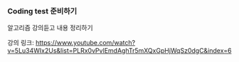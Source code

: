 ### Coding test 준비하기

알고리즘 강의듣고 내용 정리하기

강의 링크: https://www.youtube.com/watch?v=5Lu34WIx2Us&list=PLRx0vPvlEmdAghTr5mXQxGpHjWqSz0dgC&index=6